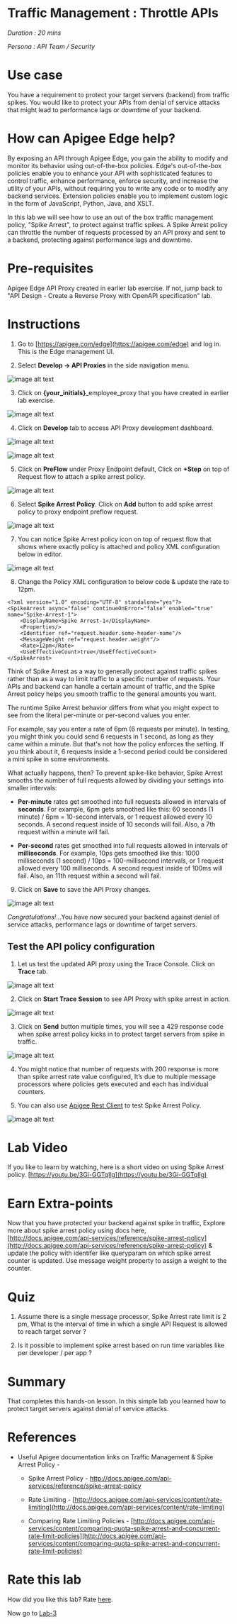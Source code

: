 # Traffic Management : Throttle APIs

*Duration : 20 mins*

*Persona : API Team / Security*

# Use case

You have a requirement to protect your target servers (backend) from traffic spikes. You would like to protect your APIs from denial of service attacks that might lead to performance lags or downtime of your backend.

# How can Apigee Edge help?

By exposing an API through Apigee Edge, you gain the ability to modify and monitor its behavior using out-of-the-box policies. Edge's out-of-the-box policies enable you to enhance your API with sophisticated features to control traffic, enhance performance, enforce security, and increase the utility of your APIs, without requiring you to write any code or to modify any backend services. Extension policies enable you to implement custom logic in the form of JavaScript, Python, Java, and XSLT.

In this lab we will see how to use an out of the box traffic management policy, "Spike Arrest", to protect against traffic spikes. A Spike Arrest policy can throttle the number of requests processed by an API proxy and sent to a backend, protecting against performance lags and downtime.

# Pre-requisites

Apigee Edge API Proxy created in earlier lab exercise. If not, jump back to "API Design - Create a Reverse Proxy with OpenAPI specification" lab.

# Instructions

1. Go to [https://apigee.com/edge](https://apigee.com/edge) and log in. This is the Edge management UI.

2. Select **Develop → API Proxies** in the side navigation menu.

![image alt text](./media/image_2.jpg)

3. Click on **{your_initials}**_employee_proxy that you have created in earlier lab exercise.

![image alt text](./media/image_3.png)

4. Click on **Develop** tab to access API Proxy development dashboard.

![image alt text](./media/image_4.png)

![image alt text](./media/image_5.png)

5. Click on **PreFlow** under Proxy Endpoint default, Click on **+Step** on top of Request flow to attach a spike arrest policy.

![image alt text](./media/image_6_updated.png)

6. Select **Spike Arrest Policy**. Click on **Add** button to add spike arrest policy to proxy endpoint preflow request.

![image alt text](./media/image_7.png)

7. You can notice Spike Arrest policy icon on top of request flow that shows where exactly policy is attached and policy XML configuration below in editor.

![image alt text](./media/image_8.png)

8. Change the Policy XML configuration to below code & update the rate to 12pm.
```
<?xml version="1.0" encoding="UTF-8" standalone="yes"?>
<SpikeArrest async="false" continueOnError="false" enabled="true" name="Spike-Arrest-1">
    <DisplayName>Spike Arrest-1</DisplayName>
    <Properties/>
    <Identifier ref="request.header.some-header-name"/>
    <MessageWeight ref="request.header.weight"/>
    <Rate>12pm</Rate>
    <UseEffectiveCount>true</UseEffectiveCount>
</SpikeArrest>
```

Think of Spike Arrest as a way to generally protect against traffic spikes rather than as a way to limit traffic to a specific number of requests. Your APIs and backend can handle a certain amount of traffic, and the Spike Arrest policy helps you smooth traffic to the general amounts you want.

The runtime Spike Arrest behavior differs from what you might expect to see from the literal per-minute or per-second values you enter.

For example, say you enter a rate of 6pm (6 requests per minute). In testing, you might think you could send 6 requests in 1 second, as long as they came within a minute. But that's not how the policy enforces the setting. If you think about it, 6 requests inside a 1-second period could be considered a mini spike in some environments.

What actually happens, then? To prevent spike-like behavior, Spike Arrest smooths the number of full requests allowed by dividing your settings into smaller intervals:

* **Per-minute** rates get smoothed into full requests allowed in intervals of **seconds**. For example, 6pm gets smoothed like this: 60 seconds (1 minute) / 6pm = 10-second intervals, or 1 request allowed every 10 seconds. A second request inside of 10 seconds will fail. Also, a 7th request within a minute will fail.

* **Per-second** rates get smoothed into full requests allowed in intervals of **milliseconds**. For example, 10ps gets smoothed like this: 1000 milliseconds (1 second) / 10ps = 100-millisecond intervals, or 1 request allowed every 100 milliseconds. A second request inside of 100ms will fail. Also, an 11th request within a second will fail.

9. Click on **Save** to save the API Proxy changes.

![image alt text](./media/image_9.png)

*Congratulations!*...You have now secured your backend against denial of service attacks, performance lags or downtime of target servers.

## Test the API policy configuration

1. Let us test the updated API proxy using the Trace Console. Click on **Trace** tab.

![image alt text](./media/image_10.png)

2. Click on **Start Trace Session** to see API Proxy with spike arrest in action.

![image alt text](./media/image_11.png)

3. Click on **Send** button multiple times, you will see a 429 response code when spike arrest policy kicks in to protect target servers from spike in traffic.

![image alt text](./media/image_12.png)

4. You might notice that number of requests with 200 response is more than spike arrest rate value configured, It’s due to multiple message processors where policies gets executed and each has individual counters.

5. You can also use [Apigee Rest Client](https://apigee-rest-client.appspot.com/) to test Spike Arrest Policy.

![image alt text](./media/image_13.png)

# Lab Video

If you like to learn by watching, here is a short video on using Spike Arrest policy. [https://youtu.be/3Gi-GGTqllg](https://youtu.be/3Gi-GGTqllg)

# Earn Extra-points

Now that you have protected your backend against spike in traffic, Explore more about spike arrest policy using docs here, [http://docs.apigee.com/api-services/reference/spike-arrest-policy](http://docs.apigee.com/api-services/reference/spike-arrest-policy) & update the policy with identifer like queryparam on which spike arrest counter is updated. Use message weight property to assign a weight to the counter.

# Quiz

1. Assume there is a single message processor, Spike Arrest rate limit is 2 pm, What is the interval of time in which a single API Request is allowed to reach target server ?

2. Is it possible to implement spike arrest based on run time variables like per developer / per app ?

# Summary

That completes this hands-on lesson. In this simple lab you learned how to protect target servers against denial of service attacks.

# References

* Useful Apigee documentation links on Traffic Management & Spike Arrest Policy  -

    * Spike Arrest Policy - http://docs.apigee.com/api-services/reference/spike-arrest-policy

    * Rate Limiting - [http://docs.apigee.com/api-services/content/rate-limiting](http://docs.apigee.com/api-services/content/rate-limiting)

    * Comparing Rate Limiting Policies - [http://docs.apigee.com/api-services/content/comparing-quota-spike-arrest-and-concurrent-rate-limit-policies](http://docs.apigee.com/api-services/content/comparing-quota-spike-arrest-and-concurrent-rate-limit-policies)

# Rate this lab

How did you like this lab? Rate [here](https://goo.gl/forms/oivm4A6DqBKM9AEJ3).

Now go to [Lab-3](../Lab%203%20API%20Diagnostics%20-%20Trace%20tool)
